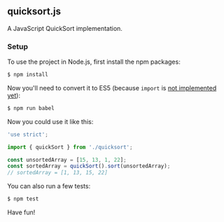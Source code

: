 ## quicksort.js

A JavaScript QuickSort implementation.

### Setup

To use the project in Node.js, first install the npm packages:
```bash
$ npm install
```

Now you'll need to convert it to ES5 (because `import` is [not implemented yet](https://github.com/nodejs/help/issues/53)):
```bash
$ npm run babel
```

Now you could use it like this:
```js
'use strict';

import { quickSort } from './quicksort';

const unsortedArray = [15, 13, 1, 22];
const sortedArray = quickSort().sort(unsortedArray);
// sortedArray = [1, 13, 15, 22]
```

You can also run a few tests:
```bash
$ npm test
```

Have fun!
